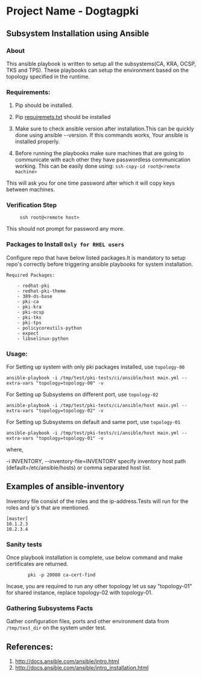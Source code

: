 # Project Name - Dogtagpki

## Subsystem Installation using Ansible

### About

This ansible playbook is written to setup all the subsystems(CA, KRA, OCSP, TKS and TPS).
These playbooks can setup the environment based on the topology specified in the runtime.

### Requirements:

1. Pip should be installed.
2. Pip [requiremets.txt](../Installation/requirements.txt) should be installed
3. Make sure to check ansible version after installation.This can be quickly done using
ansible --version.
If this commands works, Your ansible is installed properly.

4. Before running the playbooks make sure machines that are going to communicate with each other they have passwordless communication working.
This can be easily done using:
                                  `ssh-copy-id root@<remote machine>`

This will ask you for one time password after which it will copy keys between machines.

### Verification Step
```
     ssh root@<remote host>
```
This should not prompt for password any more.

### Packages to Install `Only for RHEL users`

Configure repo that have below listed packages.It is mandatory to setup repo's
correctly  before triggering ansible playbooks for system installation.

```
Required Packages:

    - redhat-pki
    - redhat-pki-theme
    - 389-ds-base
    - pki-ca
    - pki-kra
    - pki-ocsp
    - pki-tks
    - pki-tps
    - policycoreutils-python
    - expect
    - libselinux-python
```

### Usage:

For Setting up system with only pki packages installed, use `topology-00`
```
ansible-playbook -i /tmp/test/pki-tests/ci/ansible/host main.yml --extra-vars "topology=topology-00" -v
```

For Setting up Subsystems on different port, use `topology-02 `
```
ansible-playbook -i /tmp/test/pki-tests/ci/ansible/host main.yml --extra-vars "topology=topology-02" -v
```

For Setting up Subsystems on default and same port, use `topology-01`
```
ansible-playbook -i /tmp/test/pki-tests/ci/ansible/host main.yml --extra-vars "topology=topology-01" -v
```

where,

  -i INVENTORY, --inventory-file=INVENTORY
                        specify inventory host path
                        (default=/etc/ansible/hosts) or comma separated host
                        list.

## Examples of ansible-inventory

Inventory file consist of the roles and the ip-address.Tests will run for the roles and ip's that are mentioned.

```
[master]
10.1.2.3
10.2.3.4
```

### Sanity tests

Once playbook installation is complete, use below command and make certificates are returned.
```
        pki -p 20080 ca-cert-find
```
Incase, you are required to run any other topology let us say "topology-01" for shared instance, replace topology-02 with topology-01.


### Gathering Subsystems Facts

Gather configuration files, ports and other environment data from `/tmp/test_dir` on the system under test.


## References:

1. http://docs.ansible.com/ansible/intro.html
2. http://docs.ansible.com/ansible/intro_installation.html
